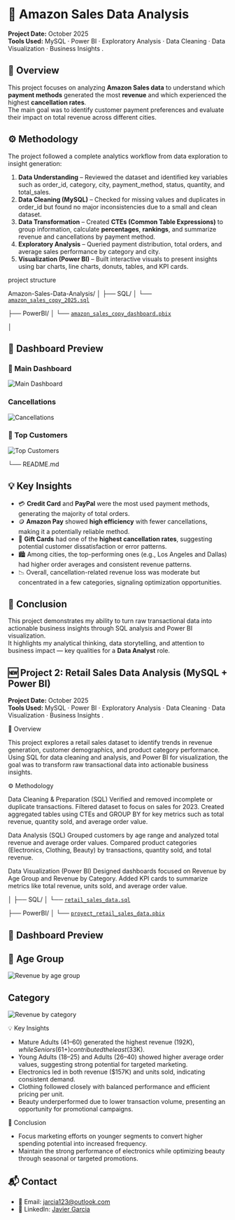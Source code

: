 # 🛒 Amazon Sales Data Analysis  

**Project Date:** October 2025  
**Tools Used:** MySQL · Power BI · Exploratory Analysis · Data Cleaning · Data Visualization · Business Insights  .

## 📘 Overview  

This project focuses on analyzing **Amazon Sales data** to understand which **payment methods** generated the most **revenue** and which experienced the highest **cancellation rates**.  
The main goal was to identify customer payment preferences and evaluate their impact on total revenue across different cities.  

## ⚙️ Methodology  

The project followed a complete analytics workflow from data exploration to insight generation:  

1. **Data Understanding** – Reviewed the dataset and identified key variables such as order_id, category, city, payment_method, status, quantity, and total_sales.  
2. **Data Cleaning (MySQL)** – Checked for missing values and duplicates in order_id but found no major inconsistencies due to a small and clean dataset.  
3. **Data Transformation** – Created **CTEs (Common Table Expressions)** to group information, calculate **percentages**, **rankings**, and summarize revenue and cancellations by payment method.  
4. **Exploratory Analysis** – Queried payment distribution, total orders, and average sales performance by category and city.  
5. **Visualization (Power BI)** – Built interactive visuals to present insights using bar charts, line charts, donuts, tables, and KPI cards.  

project structure 

Amazon-Sales-Data-Analysis/
│
├── SQL/
│   └── [`amazon_sales_copy_2025.sql`](./SQL/amazon_sales_copy_2025.sql)

├── PowerBI/
│   └── [`amazon_sales_copy_dashboard.pbix`](./PowerBI/amazon_sales_copy_dashboard.pbix)

│
 ## 📸 Dashboard Preview  

### 🧭 Main Dashboard  
![Main Dashboard](./Images/Screenshot%202025-10-06%20131920.png)

###  Cancellations  
![Cancellations](./Images/Screenshot%202025-10-06%20131931.png)

### 👥 Top Customers  
![Top Customers](./Images/Screenshot%202025-10-06%20131945.png)

└── README.md

## 💡 Key Insights  

- 💳 **Credit Card** and **PayPal** were the most used payment methods, generating the majority of total orders.  
- 🪙 **Amazon Pay** showed **high efficiency** with fewer cancellations, making it a potentially reliable method.  
- 🎁 **Gift Cards** had one of the **highest cancellation rates**, suggesting potential customer dissatisfaction or error patterns.  
- 🏙️ Among cities, the top-performing ones (e.g., Los Angeles and Dallas) had higher order averages and consistent revenue patterns.  
- 📉 Overall, cancellation-related revenue loss was moderate but concentrated in a few categories, signaling optimization opportunities.  


## 🚀 Conclusion  

This project demonstrates my ability to turn raw transactional data into actionable business insights through SQL analysis and Power BI visualization.  
It highlights my analytical thinking, data storytelling, and attention to business impact — key qualities for a **Data Analyst** role.  


## 🆕 Project 2: Retail Sales Data Analysis (MySQL + Power BI)

**Project Date:** October 2025  
**Tools Used:** MySQL · Power BI · Exploratory Analysis · Data Cleaning · Data Visualization · Business Insights  .

🧾 Overview

This project explores a retail sales dataset to identify trends in revenue generation, customer demographics, and product category performance. Using SQL for data cleaning and analysis, and Power BI for visualization, the goal was to transform raw transactional data into actionable business insights.

⚙️ Methodology

Data Cleaning & Preparation (SQL)
   Verified and removed incomplete or duplicate transactions.
   Filtered dataset to focus on sales for 2023.
   Created aggregated tables using CTEs and GROUP BY for key metrics such as total      revenue, quantity sold, and average order value.

Data Analysis (SQL)
    Grouped customers by age range and analyzed total revenue and average order          values.
    Compared product categories (Electronics, Clothing, Beauty) by transactions,         quantity sold, and total revenue.

Data Visualization (Power BI)
     Designed dashboards focused on Revenue by Age Group and Revenue by Category.
     Added KPI cards to summarize metrics like total revenue, units sold, and             average order value.

│
├── SQL/
│   └── [`retail_sales_data.sql`](./SQL/retail_sales_data.sql)

├── PowerBI/
│   └── [`proyect_retail_sales_data.pbix`](./PowerBI/proyect_retail_sales_data.pbix)


 ## 📸 Dashboard Preview  

## 👥 Age Group
![Revenue by age group](./Images/Screenshot%202025-10-28%20142145.png)

##  Category
![Revenue by category](./Images/Screenshot%202025-10-28%20142158.png)

💡 Key Insights

- Mature Adults (41–60) generated the highest revenue ($192K), while Seniors (61+)     contributed the least ($33K).
- Young Adults (18–25) and Adults (26–40) showed higher average order values,          suggesting strong potential for targeted marketing.
- Electronics led in both revenue ($157K) and units sold, indicating consistent        demand.
- Clothing followed closely with balanced performance and efficient pricing per unit.
- Beauty underperformed due to lower transaction volume, presenting an opportunity     for promotional campaigns.

🧠 Conclusion
- Focus marketing efforts on younger segments to convert higher spending potential into increased frequency.
- Maintain the strong performance of electronics while optimizing beauty through seasonal or targeted promotions.


## 📬 Contact  

- 📧 Email: [jarcia123@outlook.com](mailto:jarcia123@outlook.com)  
- 💼 LinkedIn: [Javier Garcia](https://www.linkedin.com/in/javier-garcia-70817024b)

